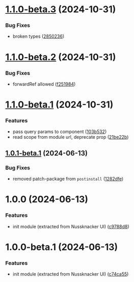 # [1.1.0-beta.3](https://github.com/touk/federated-component/compare/v1.1.0-beta.2...v1.1.0-beta.3) (2024-10-31)


### Bug Fixes

* broken types ([2850236](https://github.com/touk/federated-component/commit/2850236fc04d7a40d4f0d693da1cee50e92f04a2))

# [1.1.0-beta.2](https://github.com/touk/federated-component/compare/v1.1.0-beta.1...v1.1.0-beta.2) (2024-10-31)


### Bug Fixes

* forwardRef allowed ([f251984](https://github.com/touk/federated-component/commit/f251984a9f03f01d794fbf2a70079fc7176082c4))

# [1.1.0-beta.1](https://github.com/touk/federated-component/compare/v1.0.1-beta.1...v1.1.0-beta.1) (2024-10-31)


### Features

* pass query params to component ([103b532](https://github.com/touk/federated-component/commit/103b532c1e610c4a38ad2740d9e6d99029c16b8a))
* read scope from module url, deprecate prop ([21be22b](https://github.com/touk/federated-component/commit/21be22bfb6fa2daafa689da6ab22b91370583723))

## [1.0.1-beta.1](https://github.com/touk/federated-component/compare/v1.0.0...v1.0.1-beta.1) (2024-06-13)


### Bug Fixes

* removed patch-package from `postinstall` ([1282dfe](https://github.com/touk/federated-component/commit/1282dfef2902f9af06f2c1a53506b8189e65c348))

# 1.0.0 (2024-06-13)


### Features

* init module (extracted from Nussknacker UI) ([c9788d8](https://github.com/touk/federated-component/commit/c9788d86a65c8ac8a4b9b5fcf1607f38b69ffeef))

# 1.0.0-beta.1 (2024-06-13)


### Features

* init module (extracted from Nussknacker UI) ([c74ca55](https://github.com/touk/federated-component/commit/c74ca554b55ebf62a14928957827c70458366788))
